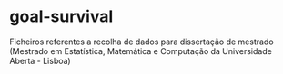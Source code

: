# goal-survival
Ficheiros referentes a recolha de dados para dissertação de mestrado (Mestrado em Estatística, Matemática e Computação da Universidade Aberta - Lisboa)
